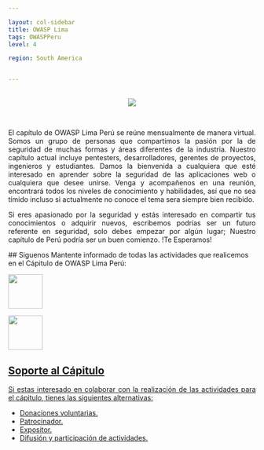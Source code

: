 ```yaml
---

layout: col-sidebar
title: OWASP Lima
tags: OWASPPeru
level: 4

region: South America


---
```


<p align="center">
  <br />
  <img src="assets/images/logo.jpg">
</p>
<br />
<p align="justify">
El capítulo de OWASP Lima Perú se reúne mensualmente de manera virtual. Somos un grupo de personas que compartimos la pasión por la de seguridad de muchas formas y áreas diferentes de la industria. Nuestro capítulo actual incluye pentesters, desarrolladores, gerentes de proyectos, ingenieros y estudiantes.
Damos la bienvenida a cualquiera que esté interesado en aprender sobre la seguridad de las aplicaciones web o cualquiera que desee unirse. 
 Venga y acompañenos en una reunión, encontrará todos los niveles de conocimiento y habilidades, así que no sea tímido incluso si actualmente no conoce el tema sera siempre bien recibido.</p>

<p align="justify">
Si eres apasionado por la seguridad y estás interesado en compartir tus conocimientos o adquirir nuevos, escribemos podrías ser un futuro referente en seguridad, solo debes empezar por algún lugar; Nuestro capítulo de Perú podría ser un buen comienzo. !Te Esperamos!</p>
## Siguenos
Mantente informado de todas las actividades que realicemos en el Cápitulo de OWASP Lima Perú:
<br>

<a href="https://twitter.com/owasp_peru" rel="nofollow"> <img src="https://image.similarpng.com/thumbnail/2020/06/Black-icon-Twitter-logo-transparent-PNG.png" width="70" height="70">

<a href="https://www.facebook.com/OwaspPeru/" rel="nofollow"> <img src="https://image.flaticon.com/icons/png/512/8/8730.png" width="70" height="70">

## Soporte al Cápitulo</h2>
<p ALIGN="justify">Si estas interesado en colaborar con la realización de las actividades para el cápitulo, tienes las siguientes alternativas:
<br>
<ul>
  <li> Donaciones voluntarias.</li>
  <li> Patrocinador.</li>
  <li> Expositor.</li>
  <li> Difusión y participación de actividades.</li>
</ul>

